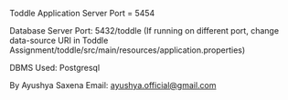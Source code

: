 Toddle Application Server Port = 5454

Database Server Port: 5432/toddle (If running on different port, change data-source URI in Toddle Assignment/toddle/src/main/resources/application.properties) 

DBMS Used: Postgresql

By Ayushya Saxena
Email: ayushya.official@gmail.com
